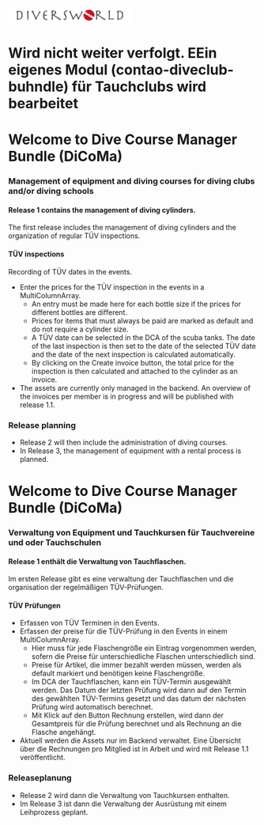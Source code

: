 <img alt="DiversWorld" src="./docs/Diversworld-Wort-Logo.png" width="250"/>

# Wird nicht weiter verfolgt. EEin eigenes Modul (contao-diveclub-buhndle) für Tauchclubs wird bearbeitet 
# Welcome to Dive Course Manager Bundle (DiCoMa)
### Management of equipment and diving courses for diving clubs and/or diving schools
#### Release 1 contains the management of diving cylinders.
The first release includes the management of diving cylinders and the organization of regular TÜV inspections.

#### TÜV inspections
Recording of TÜV dates in the events.
- Enter the prices for the TÜV inspection in the events in a MultiColumnArray.
  - An entry must be made here for each bottle size if the prices for different bottles are different.
  - Prices for items that must always be paid are marked as default and do not require a cylinder size.
  - A TÜV date can be selected in the DCA of the scuba tanks. The date of the last inspection is then set to the date of the selected TÜV date and the date of the next inspection is calculated automatically.
  - By clicking on the Create invoice button, the total price for the inspection is then calculated and attached to the cylinder as an invoice.
- The assets are currently only managed in the backend. An overview of the invoices per member is in progress and will be published with release 1.1.

### Release planning
- Release 2 will then include the administration of diving courses.
- In Release 3, the management of equipment with a rental process is planned.


# Welcome to Dive Course Manager Bundle (DiCoMa)
### Verwaltung von Equipment und Tauchkursen für Tauchvereine und oder Tauchschulen
#### Release 1 enthält die Verwaltung von Tauchflaschen.
Im ersten Release gibt es eine verwaltung der Tauchflaschen und die organisation der regelmäßigen TÜV-Prüfungen.

#### TÜV Prüfungen
- Erfassen von TÜV Terminen in den Events.
- Erfassen der preise für die TÜV-Prüfung in den Events in einem MultiColumnArray.
  - Hier muss für jede Flaschengröße ein Eintrag vorgenommen werden, sofern die Preise für unterschiedliche Flaschen unterschiedlich sind.
  - Preise für Artikel, die immer bezahlt werden müssen, werden als default markiert und benötigen keine Flaschengröße.
  - Im DCA der Tauchflaschen, kann ein TÜV-Termin ausgewählt werden. Das Datum der letzten Prüfung wird dann auf den Termin des gewählten TÜV-Termins gesetzt und das datum der nächsten Prüfung wird automatisch berechnet.
  - Mit Klick auf den Button Rechnung erstellen, wird dann der Gesamtpreis für die Prüfung berechnet und als Rechnung an die Flasche angehängt.
- Aktuell werden die Assets nur im Backend verwaltet. Eine Übersicht über die Rechnungen pro Mitglied ist in Arbeit und wird mit Release 1.1 veröffentlicht.

### Releaseplanung
- Release 2 wird dann die Verwaltung von Tauchkursen enthalten.
- Im Release 3 ist dann die Verwaltung der Ausrüstung mit einem Leihprozess geplant.


